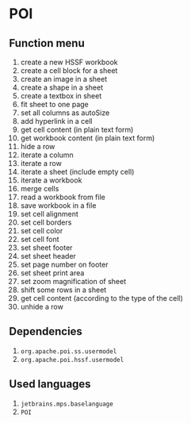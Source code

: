 # POI

## Function menu

1. create a new HSSF workbook
2. create a cell block for a sheet
3. create an image in a sheet
4. create a shape in a sheet
5. create a textbox in sheet
6. fit sheet to one page
7. set all columns as autoSize
8. add hyperlink in a cell
9. get cell content (in plain text form)
10. get workbook content (in plain text form)
11. hide a row
12. iterate a column
13. iterate a row
14. iterate a sheet (include empty cell)
15. iterate a workbook
16. merge cells
17. read a workbook from file
18. save workbook in a file
19. set cell alignment
20. set cell borders
21. set cell color
22. set cell font
23. set sheet footer
24. set sheet header
25. set page number on footer
26. set sheet print area
27. set zoom magnification of sheet
28. shift some rows in a sheet
29. get cell content (according to the type of the cell)
30. unhide a row

## Dependencies

1. `org.apache.poi.ss.usermodel`
2. `org.apache.poi.hssf.usermodel`

## Used languages

1. `jetbrains.mps.baselanguage`
2. `POI`
